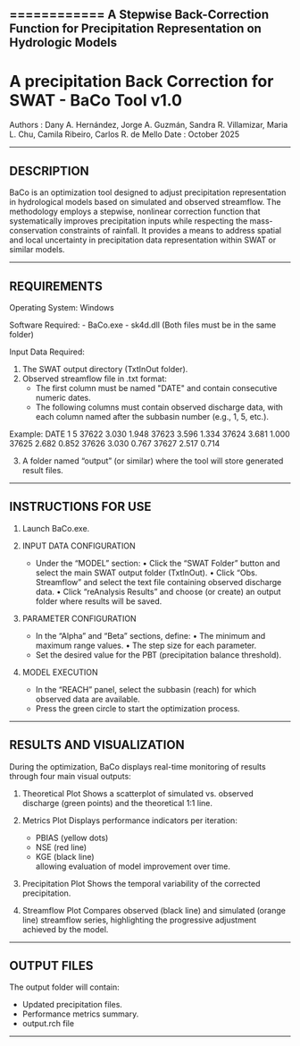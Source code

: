 ============
A Stepwise Back-Correction Function for Precipitation Representation on Hydrologic Models
------------
A precipitation Back Correction for SWAT - BaCo Tool v1.0
============
Authors : Dany A. Hernández, Jorge A. Guzmán, Sandra R. Villamizar, Maria L. Chu, Camila Ribeiro, Carlos R. de Mello
Date    : October 2025

------------
DESCRIPTION
------------
BaCo is an optimization tool designed to adjust precipitation representation in hydrological models based on simulated and observed streamflow. The methodology employs a stepwise, nonlinear correction function that systematically improves precipitation inputs while respecting the mass-conservation constraints of rainfall. It provides a means to address spatial and local uncertainty in precipitation data representation within SWAT or similar models.

------------
REQUIREMENTS
------------
Operating System: Windows

Software Required:
    - BaCo.exe
    - sk4d.dll 
      (Both files must be in the same folder)

Input Data Required:
1. The SWAT output directory (TxtInOut folder).
2. Observed streamflow file in .txt format:
   - The first column must be named "DATE" and contain consecutive numeric dates.
   - The following columns must contain observed discharge data, with each column named after the subbasin number (e.g., 1, 5, etc.).

Example:
DATE	1	5
37622	3.030	1.948
37623	3.596	1.334
37624	3.681	1.000
37625	2.682	0.852
37626	3.030	0.767
37627	2.517	0.714

3. A folder named “output” (or similar) where the tool will store generated result files.

------------
INSTRUCTIONS FOR USE
------------

1.  Launch BaCo.exe.

2.  INPUT DATA CONFIGURATION
     - Under the “MODEL” section:
       • Click the “SWAT Folder” button and select the main SWAT output folder (TxtInOut).
       • Click “Obs. Streamflow” and select the text file containing observed discharge data.
       • Click “reAnalysis Results” and choose (or create) an output folder where results will be saved.

3.  PARAMETER CONFIGURATION
     - In the “Alpha” and “Beta” sections, define:
         • The minimum and maximum range values.
         • The step size for each parameter.
     - Set the desired value for the PBT (precipitation balance threshold).

4.  MODEL EXECUTION
     - In the “REACH” panel, select the subbasin (reach) for which observed data are available.
     - Press the green circle to start the optimization process.

------------
RESULTS AND VISUALIZATION
------------
During the optimization, BaCo displays real-time monitoring of results through four main visual outputs:

1. Theoretical Plot
   Shows a scatterplot of simulated vs. observed discharge (green points) and the theoretical 1:1 line.

2. Metrics Plot
   Displays performance indicators per iteration:  
   - PBIAS (yellow dots)  
   - NSE (red line)  
   - KGE (black line)  
   allowing evaluation of model improvement over time.

3. Precipitation Plot
   Shows the temporal variability of the corrected precipitation.

4. Streamflow Plot 
   Compares observed (black line) and simulated (orange line) streamflow series, highlighting the progressive adjustment achieved by the model.

------------
OUTPUT FILES
------------
The output folder will contain:
- Updated precipitation files.
- Performance metrics summary.
- output.rch file
--------------------------------------------------------------------------------------------------------------------------------------------------------------------------------------------
